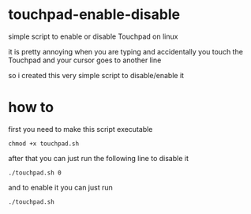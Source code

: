 # touchpad-enable-disable
simple script to enable or disable Touchpad on linux

it is pretty annoying when you are typing and accidentally you touch the Touchpad and your cursor goes to another line 

so i created this very simple script to disable/enable it

# how to

first you need to make this script executable
```
chmod +x touchpad.sh
```

after that you can just run the following line to disable it

```
./touchpad.sh 0
```

and to enable it you can just run

```
./touchpad.sh
```

